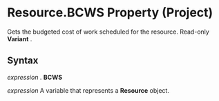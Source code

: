 
# Resource.BCWS Property (Project)

Gets the budgeted cost of work scheduled for the resource. Read-only  **Variant** .


## Syntax

 _expression_ . **BCWS**

 _expression_ A variable that represents a **Resource** object.

